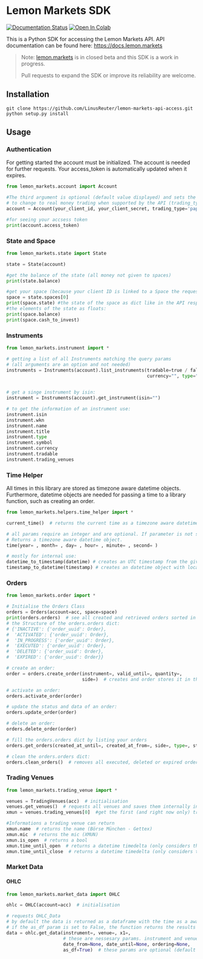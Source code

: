 # Lemon Markets SDK

[![Documentation Status](https://readthedocs.org/projects/lemon_markets_sdk/badge/?version=latest)](https://lemon_markets_sdk.readthedocs.io/en/latest/?badge=latest)
[![Open In Colab](https://colab.research.google.com/assets/colab-badge.svg)](https://colab.research.google.com/github/LinusReuter/lemon_markets_sdk/blob/master/docs/lemon_markets.ipynb)

This is a Python SDK for accessing the Lemon Markets API.
API documentation can be found here: https://docs.lemon.markets

> Note: [lemon.markets](https://lemon.markets) is in closed beta and this SDK is a work in progress. 
> 
> Pull requests to expand the SDK or improve its reliability are welcome.

## Installation

```
git clone https://github.com/LinusReuter/lemon-markets-api-access.git
python setup.py install
```


## Usage

### Authentication

For getting started the account must be initialized. 
The account is needed for further requests.
Your access_token is automatically updated when it expires.

```python
from lemon_markets.account import Account

#The third argument is optional (default value displayed) and sets the structure 
# to change to real money trading when supported by the API (trading_type='money'). 
account = Account(your_client_id, your_client_secret, trading_type='paper')

#for seeing your accsess token
print(account.access_token)

```

### State and Space


```python
from lemon_markets.state import State

state = State(account)

#get the balance of the state (all money not given to spaces)
print(state.balance) 

#get your space (because your client ID is linked to a Space the request "list Spaces" only contains one space.)
space = state.spaces[0]
print(space.state) #the state of the space as dict like in the API response.
#the elements of the state as floats:
print(space.balance)
print(space.cash_to_invest)

```

### Instruments

```python
from lemon_markets.instrument import *

# getting a list of all Instruments matching the query params 
# (all arguments are an option and not needed)
instruments = Instruments(account).list_instruments(tradable=true / false, search="Name/Title, WKN, Symbol or ISIN",
                                                    currency="", type="one of the following:"("stock", "bond", "fund",
                                                                                              "ETF" or "warrant"))

# get a singe instrument by isin:
instrument = Instruments(account).get_instrument(isin="")

# to get the information of an instrument use:
instrument.isin
instrument.wkn
instrument.name
instrument.title
instrument.type
instrument.symbol
instrument.currency
instrument.tradable
instrument.trading_venues

```

### Time Helper
All times in this library are stored as timezone aware datetime objects. 
Furthermore, datetime objects are needed for passing a time to a library function, such as creating an order. 
```python
from lemon_markets.helpers.time_helper import *

current_time()  # returns the current time as a timezone aware datetime object.

# all params require an integer and are optional. If parameter is not set the current year/month/... is used. 
# Returns a timezone aware datetime object. 
time(year= , month= , day= , hour= , minute= , second= )  

# mostly for internal use:
datetime_to_timestamp(datetime) # creates an UTC timestamp from the given datetime objects. 
timestamp_to_datetime(timestamp) # creates an datetime object with local timezone from the given UTC timestamp.

```


### Orders

```python
from lemon_markets.order import *

# Initialise the Orders Class
orders = Orders(account=acc, space=space)
print(orders.orders)  # see all created and retrieved orders sorted in dicts by status. 
# the Structure of the orders.orders dict:
# {'INACTIVE': {'order_uuid': Order}, 
#  'ACTIVATED': {'order_uuid': Order}, 
#  'IN_PROGRESS': {'order_uuid': Order}, 
#  'EXECUTED': {'order_uuid': Order}, 
#  'DELETED': {'order_uuid': Order}, 
#  'EXPIRED': {'order_uuid': Order}}

# create an order:
order = orders.create_order(instrument=, valid_until=, quantity=,
                            side=)  # creates and order stores it in the orders.orders dict and returns the order

# activate an order:
orders.activate_order(order)

# update the status and data of an order:
orders.update_order(order)

# delete an order:
orders.delete_order(order)

# fill the orders.orders dict by listing your orders
orders.get_orders(created_at_until=, created_at_from=, side=, type=, status=)  # all params optional

# clean the orders.orders dict:
orders.clean_orders()  # removes all executed, deleted or expired orders in the orders dict

```

### Trading Venues

```python
from lemon_markets.trading_venue import *

venues = TradingVenues(acc)  # initialisation
venues.get_venues()  # requests all venues and saves them internally in a list reachable under venues.trading_venues
xmun = venues.trading_venues[0]  #get the first (and right now only) trading venue

#Informations a trading venue can return
xmun.name  # returns the name (Börse München - Gettex)
xmun.mic  # returns the mic (XMUN)
xmun.is_open  # returns a bool 
xmun.time_until_open  # returns a datetime timedelta (only considers the current day, if the venue is already open or has closed the timedelta will be negative until the next morning. (no restart necessary))
xmun.time_until_close  # returns a datetime timedelta (only considers the current day, if the venue has already closed the timedelta will be negative until the next morning. (no restart necessary))

```

### Market Data

#### OHLC

```python
from lemon_markets.market_data import OHLC

ohlc = OHLC(account=acc)  # initialisation

# requests OHLC_Data 
# by default the data is returned as a dataframe with the time as a aware datetime object as index respecting the given ordering parameter.
# if the as_df param is set to False, the function returns the results unedited in the list given by the API response. 
data = ohlc.get_data(instrument=, venue=, x1=,
                     # these are nessesary params. instrument and venue must be an instance of the corresponding class
                     date_from=None, date_until=None, ordering=None,
                     as_df=True)  # these params are optional (default values are displayed here)

```
